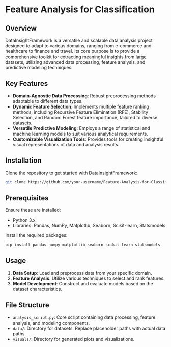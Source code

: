 # Feature Analysis for Classification 

## Overview

DataInsightFramework is a versatile and scalable data analysis project designed to adapt to various domains, ranging from e-commerce and healthcare to finance and travel. Its core purpose is to provide a comprehensive toolkit for extracting meaningful insights from large datasets, utilizing advanced data processing, feature analysis, and predictive modeling techniques.

## Key Features

- **Domain-Agnostic Data Processing**: Robust preprocessing methods adaptable to different data types.
- **Dynamic Feature Selection**: Implements multiple feature ranking methods, including Recursive Feature Elimination (RFE), Stability Selection, and Random Forest feature importance, tailored to diverse datasets.
- **Versatile Predictive Modeling**: Employs a range of statistical and machine learning models to suit various analytical requirements.
- **Customizable Visualization Tools**: Provides tools for creating insightful visual representations of data and analysis results.

## Installation

Clone the repository to get started with DataInsightFramework:

```bash
git clone https://github.com/your-username/Feature-Analysis-for-Classification.git
```

## Prerequisites

Ensure these are installed:
- Python 3.x
- Libraries: Pandas, NumPy, Matplotlib, Seaborn, Scikit-learn, Statsmodels

Install the required packages:

```bash
pip install pandas numpy matplotlib seaborn scikit-learn statsmodels
```

## Usage

1. **Data Setup**: Load and preprocess data from your specific domain.
2. **Feature Analysis**: Utilize various techniques to select and rank features.
3. **Model Development**: Construct and evaluate models based on the dataset characteristics.

## File Structure

- `analysis_script.py`: Core script containing data processing, feature analysis, and modeling components.
- `data/`: Directory for datasets. Replace placeholder paths with actual data paths.
- `visuals/`: Directory for generated plots and visualizations.
